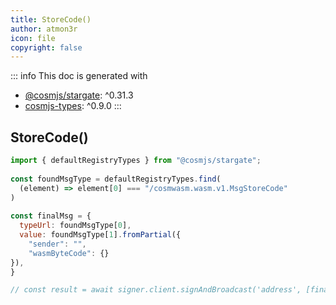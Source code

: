 ```yaml
---
title: StoreCode()
author: atmon3r
icon: file
copyright: false
---
```


::: info
This doc is generated with 
- [@cosmjs/stargate](https://www.npmjs.com/package/@cosmjs/stargate): ^0.31.3
- [cosmjs-types](https://www.npmjs.com/package/cosmjs-types): ^0.9.0
:::
  
## StoreCode()
 
```js
import { defaultRegistryTypes } from "@cosmjs/stargate";
 
const foundMsgType = defaultRegistryTypes.find(
  (element) => element[0] === "/cosmwasm.wasm.v1.MsgStoreCode"
)
  
const finalMsg = {
  typeUrl: foundMsgType[0],
  value: foundMsgType[1].fromPartial({
    "sender": "",
    "wasmByteCode": {}
}),
}

// const result = await signer.client.signAndBroadcast('address', [finalMsg], "auto", "")
 
```
   
